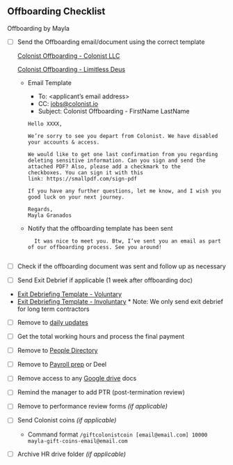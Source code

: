 ## Offboarding Checklist

Offboarding by Mayla

- [ ]  Send the Offboarding email/document using the correct template
    
    [Colonist Offboarding - Colonist LLC](<https://docs.google.com/document/d/1C5OzSECwRpP4gi3R0YqOADpfbZdDL6i1Iq3xkRSrkqk/edit>)

    [Colonist Offboarding - Limitless Deus](< https://docs.google.com/document/d/1J5wMbVW3tHApOJ59WB-y38Csn6Iq6r2dzXsi6JdcVKs/edit>)

    
    - Email Template
        - To: <applicant’s email address>
        - CC: jobs@colonist.io
        - Subject: Colonist Offboarding - FirstName LastName

        ```
        Hello XXXX,
        
        We’re sorry to see you depart from Colonist. We have disabled your accounts & access.
        
        We would like to get one last confirmation from you regarding deleting sensitive information. Can you sign and send the attached PDF? Also, please add a checkmark to the checkboxes. You can sign it with this link: https://smallpdf.com/sign-pdf
        
        If you have any further questions, let me know, and I wish you good luck on your next journey.
        
        Regards,
        Mayla Granados
        ```
    - Notify that the offboarding template has been sent
      ```
        It was nice to meet you. Btw, I’ve sent you an email as part of our offboarding process. See you around!
        
- [ ]  Check if the offboarding document was sent and follow up as necessary
- [ ]  Send Exit Debrief if applicable (1 week after offboarding doc)
  - [Exit Debriefing Template - Voluntary](<https://docs.google.com/document/d/1M_IfejgbdGQonPU0bWTRCaBzIHpJdtXMTyTEYKF7amI/edit#heading=h.48koucq9bck>)
  - [Exit Debriefing Template - Involuntary](<https://docs.google.com/document/d/1pFOPQzDR3HLarAUT6cGBVKJr1P2eP8B2Yjnf9bLkoog/edit#heading=h.48koucq9bck>)
        * Note: We only send exit debrief for long term contractors
- [ ]  Remove to [daily updates](https://docs.google.com/spreadsheets/u/1/d/1RMuCN_N59FxNdzroMLrJoGyqkaJcpol_TiegCcRb69w/edit#gid=1434872478)
- [ ]  Get the total working hours and process the final payment
- [ ]  Remove to [People Directory](https://docs.google.com/spreadsheets/d/16zkC6v-kRlF_fA1vC8iW5viiz_lf2VC-gxu-u7LRNsc/edit#gid=580818018)
- [ ]  Remove to [Payroll prep](https://www.notion.so/2022-Payroll-Prep-74d6a11461b6406f846fbdded19fc241?pvs=21) or Deel
- [ ]  Remove access to any [Google drive](https://drive.google.com/drive/u/1/folders/0AIr_P5V4A0RrUk9PVA) docs
- [ ]  Remind the manager to add PTR (post-termination review)
- [ ]  Remove to performance review forms _(if applicable)_
- [ ]  Send Colonist coins _(if applicable)_
    - Command format
            ```/giftcolonistcoin [email@email.com] 10000 mayla-gift-coins-email@email.com```
    
- [ ] Archive HR drive folder _(if applicable)_
